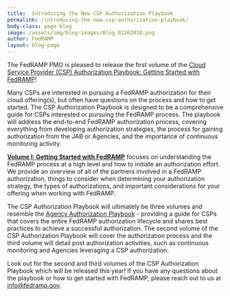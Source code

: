 ```yaml
---
title:  Introducing the New CSP Authorization Playbook
permalink: /introducing-the-new-csp-authorization-playbook/
body-class: page-blog
image: /assets/img/blog-images/Blog_02262018.png
author: FedRAMP
layout: blog-page
---
```

The FedRAMP PMO is pleased to release the first volume of the <a href="{{site.baseurl}}/assets/resources/documents/CSP_Authorization_Playbook_Getting_Started_with_FedRAMP.pdf">Cloud Service Provider (CSP) Authorization Playbook: Getting Started with FedRAMP</a>!

Many CSPs are interested in pursuing a FedRAMP authorization for their cloud offering(s), but often have questions on the process and how to get started. The CSP Authorization Playbook is designed to be a comprehensive guide for CSPs interested or pursuing the FedRAMP process. The playbook will address the end-to-end FedRAMP authorization process, covering everything from developing authorization strategies, the process for gaining authorization from the JAB or Agencies, and the importance of continuous monitoring activity. 

**<a href="{{site.baseurl}}/assets/resources/documents/CSP_Authorization_Playbook_Getting_Started_with_FedRAMP.pdf">Volume I: Getting Started with FedRAMP</a>** focuses on understanding the FedRAMP process at a high level and how to initiate an authorization effort. We provide an overview of all of the partners involved in a FedRAMP authorization, things to consider when determining your authorization strategy, the types of authorizations, and important considerations for your offering when working with FedRAMP.

The CSP Authorization Playbook will ultimately be three volumes and resemble the <a href="{{site.baseurl}}/assets/resources/documents/Agency_Authorization_Playbook.pdf">Agency Authorization Playbook</a> - providing a guide for CSPs that covers the entire FedRAMP authorization lifecycle and shares best practices to achieve a successful authorization. The second volume of the CSP Authorization Playbook will cover the authorization process and the third volume will detail post authorization activities, such as continuous monitoring and Agencies leveraging a CSP authorization. 

Look out for the second and third volumes of the CSP Authorization Playbook which will be released this year! If you have any questions about the playbook or how to get started with  FedRAMP, please reach out to us at info@fedramp.gov.
